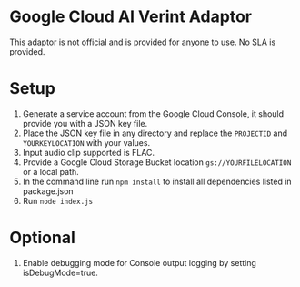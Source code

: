 # Google Cloud AI Verint Adaptor
This adaptor is not official and is provided for anyone to use. No SLA is provided.

# Setup
1) Generate a service account from the Google Cloud Console, it should provide you with a JSON key file.
2) Place the JSON key file in any directory and replace the `PROJECTID` and `YOURKEYLOCATION` with your values.
3) Input audio clip supported is FLAC.
4) Provide a Google Cloud Storage Bucket location `gs://YOURFILELOCATION` or a local path.
5) In the command line run `npm install` to install all dependencies listed in package.json
6) Run `node index.js`

# Optional
1) Enable debugging mode for Console output logging by setting isDebugMode=true.